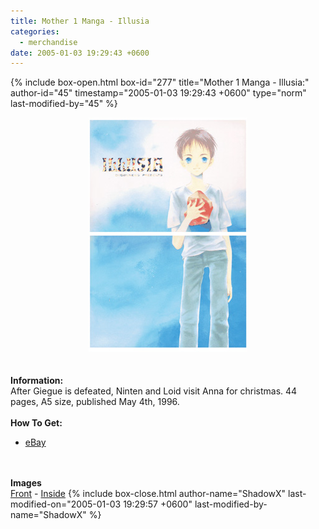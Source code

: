 ```yaml
---
title: Mother 1 Manga - Illusia
categories:
  - merchandise
date: 2005-01-03 19:29:43 +0600
---
```

{% include box-open.html box-id="277" title="Mother 1 Manga - Illusia:" author-id="45" timestamp="2005-01-03 19:29:43 +0600" type="norm" last-modified-by="45" %}
	<center>
	<img src="/merchandise/images/illusia_title.jpg" border="0" alt="Illusia" />
	</center>
	<br /><br />
	<b>Information:</b>
	<br />
	After Giegue is defeated, Ninten and Loid visit Anna for christmas.
	44 pages, A5 size, published May 4th, 1996.
	<br /><br />
	<b>How To Get:</b>
	<br />
	<ul>
	<li><a href="http://www.ebay.com">eBay</a></li>
	</ul>
	<br /><br />
	<b>Images</b>
	<br />
	<a href="/merchandise/images/illusia1.png">Front</a> - <a href="/merchandise/images/illusia2.png">Inside</a>
{% include box-close.html author-name="ShadowX" last-modified-on="2005-01-03 19:29:57 +0600" last-modified-by-name="ShadowX" %}
